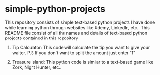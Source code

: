 # simple-python-projects
This repository consists of simple text-based python projects I have done while learning python through websites like Udemy, LinkedIn, etc..
This README file consist of all the names and details of text-based python projects contained in this repository

1. Tip Calculator: This code will calculate the tip you want to give your waiter.
                   P.S If you don't want to split the amount just enter "1"

2. Treasure Island: This python code is similar to a text-based game like Zork, Night Hunter, etc..

